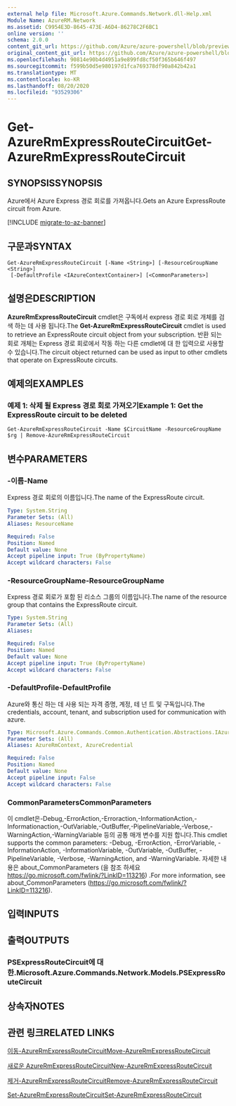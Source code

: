 ```yaml
---
external help file: Microsoft.Azure.Commands.Network.dll-Help.xml
Module Name: AzureRM.Network
ms.assetid: C9954E3D-8645-473E-A6D4-86278C2F6BC1
online version: ''
schema: 2.0.0
content_git_url: https://github.com/Azure/azure-powershell/blob/preview/src/ResourceManager/Network/Commands.Network/help/Get-AzureRmExpressRouteCircuit.md
original_content_git_url: https://github.com/Azure/azure-powershell/blob/preview/src/ResourceManager/Network/Commands.Network/help/Get-AzureRmExpressRouteCircuit.md
ms.openlocfilehash: 90814e90b4d4951a9e899fd8cf50f365b646f497
ms.sourcegitcommit: f599b50d5e980197d1fca769378df90a842b42a1
ms.translationtype: MT
ms.contentlocale: ko-KR
ms.lasthandoff: 08/20/2020
ms.locfileid: "93529306"
---
```

# <span data-ttu-id="817d1-101">Get-AzureRmExpressRouteCircuit</span><span class="sxs-lookup"><span data-stu-id="817d1-101">Get-AzureRmExpressRouteCircuit</span></span>

## <span data-ttu-id="817d1-102">SYNOPSIS</span><span class="sxs-lookup"><span data-stu-id="817d1-102">SYNOPSIS</span></span>
<span data-ttu-id="817d1-103">Azure에서 Azure Express 경로 회로를 가져옵니다.</span><span class="sxs-lookup"><span data-stu-id="817d1-103">Gets an Azure ExpressRoute circuit from Azure.</span></span>

[!INCLUDE [migrate-to-az-banner](../../includes/migrate-to-az-banner.md)]

## <span data-ttu-id="817d1-104">구문과</span><span class="sxs-lookup"><span data-stu-id="817d1-104">SYNTAX</span></span>

```
Get-AzureRmExpressRouteCircuit [-Name <String>] [-ResourceGroupName <String>]
 [-DefaultProfile <IAzureContextContainer>] [<CommonParameters>]
```

## <span data-ttu-id="817d1-105">설명은</span><span class="sxs-lookup"><span data-stu-id="817d1-105">DESCRIPTION</span></span>
<span data-ttu-id="817d1-106">**AzureRmExpressRouteCircuit** cmdlet은 구독에서 express 경로 회로 개체를 검색 하는 데 사용 됩니다.</span><span class="sxs-lookup"><span data-stu-id="817d1-106">The **Get-AzureRmExpressRouteCircuit** cmdlet is used to retrieve an ExpressRoute circuit object from your subscription.</span></span> <span data-ttu-id="817d1-107">반환 되는 회로 개체는 Express 경로 회로에서 작동 하는 다른 cmdlet에 대 한 입력으로 사용할 수 있습니다.</span><span class="sxs-lookup"><span data-stu-id="817d1-107">The circuit object returned can be used as input to other cmdlets that operate on ExpressRoute circuits.</span></span>

## <span data-ttu-id="817d1-108">예제의</span><span class="sxs-lookup"><span data-stu-id="817d1-108">EXAMPLES</span></span>

### <span data-ttu-id="817d1-109">예제 1: 삭제 될 Express 경로 회로 가져오기</span><span class="sxs-lookup"><span data-stu-id="817d1-109">Example 1: Get the ExpressRoute circuit to be deleted</span></span>
```
Get-AzureRmExpressRouteCircuit -Name $CircuitName -ResourceGroupName $rg | Remove-AzureRmExpressRouteCircuit
```

## <span data-ttu-id="817d1-110">변수</span><span class="sxs-lookup"><span data-stu-id="817d1-110">PARAMETERS</span></span>

### <span data-ttu-id="817d1-111">-이름</span><span class="sxs-lookup"><span data-stu-id="817d1-111">-Name</span></span>
<span data-ttu-id="817d1-112">Express 경로 회로의 이름입니다.</span><span class="sxs-lookup"><span data-stu-id="817d1-112">The name of the ExpressRoute circuit.</span></span>

```yaml
Type: System.String
Parameter Sets: (All)
Aliases: ResourceName

Required: False
Position: Named
Default value: None
Accept pipeline input: True (ByPropertyName)
Accept wildcard characters: False
```

### <span data-ttu-id="817d1-113">-ResourceGroupName</span><span class="sxs-lookup"><span data-stu-id="817d1-113">-ResourceGroupName</span></span>
<span data-ttu-id="817d1-114">Express 경로 회로가 포함 된 리소스 그룹의 이름입니다.</span><span class="sxs-lookup"><span data-stu-id="817d1-114">The name of the resource group that contains the ExpressRoute circuit.</span></span>

```yaml
Type: System.String
Parameter Sets: (All)
Aliases: 

Required: False
Position: Named
Default value: None
Accept pipeline input: True (ByPropertyName)
Accept wildcard characters: False
```

### <span data-ttu-id="817d1-115">-DefaultProfile</span><span class="sxs-lookup"><span data-stu-id="817d1-115">-DefaultProfile</span></span>
<span data-ttu-id="817d1-116">Azure와 통신 하는 데 사용 되는 자격 증명, 계정, 테 넌 트 및 구독입니다.</span><span class="sxs-lookup"><span data-stu-id="817d1-116">The credentials, account, tenant, and subscription used for communication with azure.</span></span>

```yaml
Type: Microsoft.Azure.Commands.Common.Authentication.Abstractions.IAzureContextContainer
Parameter Sets: (All)
Aliases: AzureRmContext, AzureCredential

Required: False
Position: Named
Default value: None
Accept pipeline input: False
Accept wildcard characters: False
```

### <span data-ttu-id="817d1-117">CommonParameters</span><span class="sxs-lookup"><span data-stu-id="817d1-117">CommonParameters</span></span>
<span data-ttu-id="817d1-118">이 cmdlet은-Debug,-ErrorAction,-Erroraction,-InformationAction,-Informationaction,-OutVariable,-OutBuffer,-PipelineVariable,-Verbose,-WarningAction,-WarningVariable 등의 공통 매개 변수를 지원 합니다.</span><span class="sxs-lookup"><span data-stu-id="817d1-118">This cmdlet supports the common parameters: -Debug, -ErrorAction, -ErrorVariable, -InformationAction, -InformationVariable, -OutVariable, -OutBuffer, -PipelineVariable, -Verbose, -WarningAction, and -WarningVariable.</span></span> <span data-ttu-id="817d1-119">자세한 내용은 about_CommonParameters (을 참조 하세요 https://go.microsoft.com/fwlink/?LinkID=113216) .</span><span class="sxs-lookup"><span data-stu-id="817d1-119">For more information, see about_CommonParameters (https://go.microsoft.com/fwlink/?LinkID=113216).</span></span>

## <span data-ttu-id="817d1-120">입력</span><span class="sxs-lookup"><span data-stu-id="817d1-120">INPUTS</span></span>

## <span data-ttu-id="817d1-121">출력</span><span class="sxs-lookup"><span data-stu-id="817d1-121">OUTPUTS</span></span>

### <span data-ttu-id="817d1-122">PSExpressRouteCircuit에 대 한.</span><span class="sxs-lookup"><span data-stu-id="817d1-122">Microsoft.Azure.Commands.Network.Models.PSExpressRouteCircuit</span></span>

## <span data-ttu-id="817d1-123">상속자</span><span class="sxs-lookup"><span data-stu-id="817d1-123">NOTES</span></span>

## <span data-ttu-id="817d1-124">관련 링크</span><span class="sxs-lookup"><span data-stu-id="817d1-124">RELATED LINKS</span></span>

[<span data-ttu-id="817d1-125">이동-AzureRmExpressRouteCircuit</span><span class="sxs-lookup"><span data-stu-id="817d1-125">Move-AzureRmExpressRouteCircuit</span></span>](Move-AzureRmExpressRouteCircuit.md)

[<span data-ttu-id="817d1-126">새로운 AzureRmExpressRouteCircuit</span><span class="sxs-lookup"><span data-stu-id="817d1-126">New-AzureRmExpressRouteCircuit</span></span>](New-AzureRmExpressRouteCircuit.md)

[<span data-ttu-id="817d1-127">제거-AzureRmExpressRouteCircuit</span><span class="sxs-lookup"><span data-stu-id="817d1-127">Remove-AzureRmExpressRouteCircuit</span></span>](Remove-AzureRmExpressRouteCircuit.md)

[<span data-ttu-id="817d1-128">Set-AzureRmExpressRouteCircuit</span><span class="sxs-lookup"><span data-stu-id="817d1-128">Set-AzureRmExpressRouteCircuit</span></span>](Set-AzureRmExpressRouteCircuit.md)
